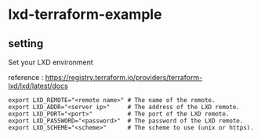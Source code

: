# lxd-terraform-example

## setting
Set your LXD environment

reference : https://registry.terraform.io/providers/terraform-lxd/lxd/latest/docs

```
export LXD_REMOTE="<remote name>" # The name of the remote.
export LXD_ADDR="<server ip>"     # The address of the LXD remote.
export LXD_PORT="<port>"          # The port of the LXD remote.
export LXD_PASSWORD="<password>"  # The password of the LXD remote.
export LXD_SCHEME="<scheme>"      # The scheme to use (unix or https).
```
